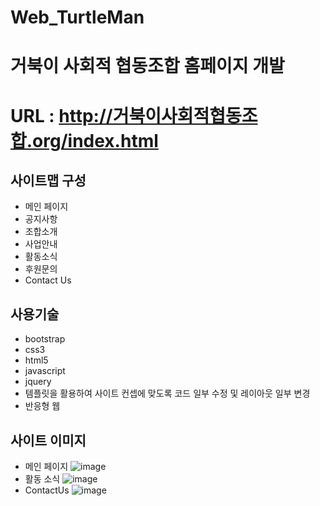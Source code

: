 # Web_TurtleMan
# 거북이 사회적 협동조합 홈페이지 개발
# URL : http://거북이사회적협동조합.org/index.html
## 사이트맵 구성
  * 메인 페이지
  * 공지사항
  * 조합소개
  * 사업안내
  * 활동소식
  * 후원문의
  * Contact Us
 ## 사용기술
  * bootstrap
  * css3
  * html5
  * javascript
  * jquery
  * 템플릿을 활용하여 사이트 컨셉에 맞도록 코드 일부 수정 및 레이아웃 일부 변경
  * 반응형 웹
 ## 사이트 이미지
  * 메인 페이지
  ![image](https://user-images.githubusercontent.com/89292360/208437632-dd295dcb-699d-4b66-b6b4-f98ce89ff665.png)
  * 활동 소식
  ![image](https://user-images.githubusercontent.com/89292360/208437808-bb6373c0-61bf-4699-8c3c-a37c99ba0830.png)
  * ContactUs
  ![image](https://user-images.githubusercontent.com/89292360/208437920-b7f4791e-7589-40d8-bc49-3f1550504124.png)
